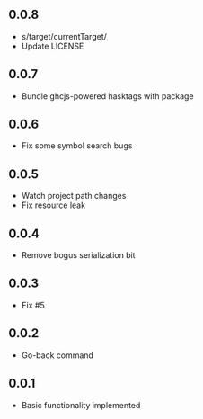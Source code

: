 ## 0.0.8
* s/target/currentTarget/
* Update LICENSE

## 0.0.7
* Bundle ghcjs-powered hasktags with package

## 0.0.6
* Fix some symbol search bugs

## 0.0.5
* Watch project path changes
* Fix resource leak

## 0.0.4
* Remove bogus serialization bit

## 0.0.3
* Fix #5

## 0.0.2
* Go-back command

## 0.0.1
* Basic functionality implemented
